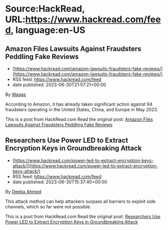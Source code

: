 # Source:HackRead, URL:https://www.hackread.com/feed, language:en-US

## Amazon Files Lawsuits Against Fraudsters Peddling Fake Reviews
 - [https://www.hackread.com/amazon-lawsuits-fraudsters-fake-reviews/](https://www.hackread.com/amazon-lawsuits-fraudsters-fake-reviews/)
 - RSS feed: https://www.hackread.com/feed
 - date published: 2023-06-30T21:57:21+00:00

<p>By <a href="https://www.hackread.com/author/hackread/" rel="nofollow">Waqas</a></p>
<p>According to Amazon, it has already taken significant action against 94 fraudsters operating in the United States, China, and Europe in May 2023.</p>
<p>This is a post from HackRead.com Read the original post: <a href="https://www.hackread.com/amazon-lawsuits-fraudsters-fake-reviews/" rel="nofollow">Amazon Files Lawsuits Against Fraudsters Peddling Fake Reviews</a></p>

## Researchers Use Power LED to Extract Encryption Keys in Groundbreaking Attack
 - [https://www.hackread.com/power-led-to-extract-encryption-keys-attack/](https://www.hackread.com/power-led-to-extract-encryption-keys-attack/)
 - RSS feed: https://www.hackread.com/feed
 - date published: 2023-06-30T15:37:40+00:00

<p>By <a href="https://www.hackread.com/author/deeba/" rel="nofollow">Deeba Ahmed</a></p>
<p>This attack method can help attackers surpass all barriers to exploit side channels, which so far were not possible.</p>
<p>This is a post from HackRead.com Read the original post: <a href="https://www.hackread.com/power-led-to-extract-encryption-keys-attack/" rel="nofollow">Researchers Use Power LED to Extract Encryption Keys in Groundbreaking Attack</a></p>

